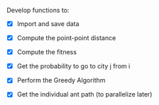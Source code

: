 Develop functions to: 
- [X] Import and save data
- [X] Compute the point-point distance
- [X] Compute the fitness
- [X] Get the probability to go to city j from i
- [X] Perform the Greedy Algorithm
- [X] Get the individual ant path (to parallelize later)


